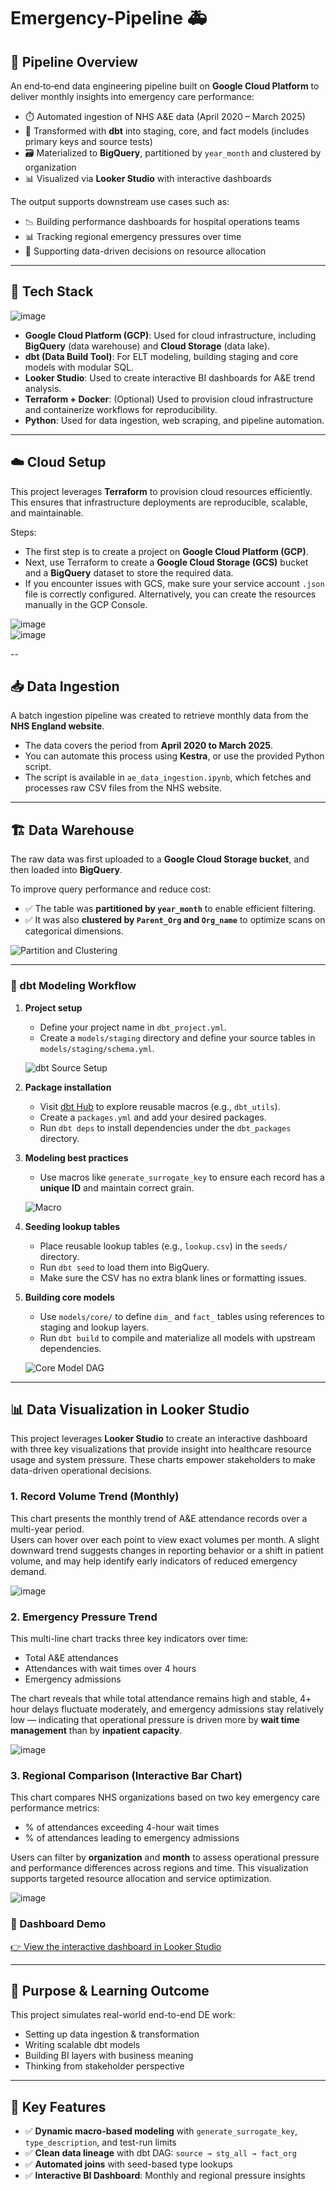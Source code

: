 # Emergency-Pipeline 🚑

## 🚀 Pipeline Overview

An end‑to‑end data engineering pipeline built on **Google Cloud Platform** to deliver monthly insights into emergency care performance:

- ⏱️ Automated ingestion of NHS A&E data (April 2020 – March 2025)
- 🧱 Transformed with **dbt** into staging, core, and fact models (includes primary keys and source tests)
- 🗃️ Materialized to **BigQuery**, partitioned by `year_month` and clustered by organization
- 📊 Visualized via **Looker Studio** with interactive dashboards

The output supports downstream use cases such as:
- 📉 Building performance dashboards for hospital operations teams  
- 📊 Tracking regional emergency pressures over time  
- 🔁 Supporting data-driven decisions on resource allocation

---

## 🧰 Tech Stack

![image](https://github.com/user-attachments/assets/332be1b1-0235-4050-ba2f-496bff5e435a)

- **Google Cloud Platform (GCP)**: Used for cloud infrastructure, including **BigQuery** (data warehouse) and **Cloud Storage** (data lake).
- **dbt (Data Build Tool)**: For ELT modeling, building staging and core models with modular SQL.
- **Looker Studio**: Used to create interactive BI dashboards for A&E trend analysis.
- **Terraform + Docker**: (Optional) Used to provision cloud infrastructure and containerize workflows for reproducibility.
- **Python**: Used for data ingestion, web scraping, and pipeline automation.

---

## ☁️ Cloud Setup

This project leverages **Terraform** to provision cloud resources efficiently. This ensures that infrastructure deployments are reproducible, scalable, and maintainable.

Steps:
- The first step is to create a project on **Google Cloud Platform (GCP)**.
- Next, use Terraform to create a **Google Cloud Storage (GCS)** bucket and a **BigQuery** dataset to store the required data.
- If you encounter issues with GCS, make sure your service account `.json` file is correctly configured. Alternatively, you can create the resources manually in the GCP Console.

![image](https://github.com/user-attachments/assets/9f95cf4c-4efb-4485-8f71-afe047378801)  
![image](https://github.com/user-attachments/assets/2eaab7bb-46f8-4c67-b275-c8c1d1c4eb08)

--

## 📥 Data Ingestion

A batch ingestion pipeline was created to retrieve monthly data from the **NHS England website**.

- The data covers the period from **April 2020 to March 2025**.
- You can automate this process using **Kestra**, or use the provided Python script.
- The script is available in `ae_data_ingestion.ipynb`, which fetches and processes raw CSV files from the NHS website.
  
---

## 🏗️ Data Warehouse

The raw data was first uploaded to a **Google Cloud Storage bucket**, and then loaded into **BigQuery**.

To improve query performance and reduce cost:
- ✅ The table was **partitioned by `year_month`** to enable efficient filtering.
- ✅ It was also **clustered by `Parent_Org` and `Org_name`** to optimize scans on categorical dimensions.

![Partition and Clustering](https://github.com/user-attachments/assets/024dd162-d430-47f7-9de3-6a372ed6f5a7)

---

### 🧱 dbt Modeling Workflow

1. **Project setup**
   - Define your project name in `dbt_project.yml`.
   - Create a `models/staging` directory and define your source tables in `models/staging/schema.yml`.

   ![dbt Source Setup](https://github.com/user-attachments/assets/73876317-718d-41b2-8257-ddb1977af388)

2. **Package installation**
   - Visit [dbt Hub](https://hub.getdbt.com/) to explore reusable macros (e.g., `dbt_utils`).
   - Create a `packages.yml` and add your desired packages.
   - Run `dbt deps` to install dependencies under the `dbt_packages` directory.

3. **Modeling best practices**
   - Use macros like `generate_surrogate_key` to ensure each record has a **unique ID** and maintain correct grain.

   ![Macro](https://github.com/user-attachments/assets/f068ec70-9bea-4826-9c8b-99bc286f3479)

4. **Seeding lookup tables**
   - Place reusable lookup tables (e.g., `lookup.csv`) in the `seeds/` directory.
   - Run `dbt seed` to load them into BigQuery.
   - Make sure the CSV has no extra blank lines or formatting issues.

5. **Building core models**
   - Use `models/core/` to define `dim_` and `fact_` tables using references to staging and lookup layers.
   - Run `dbt build` to compile and materialize all models with upstream dependencies.

   ![Core Model DAG](https://github.com/user-attachments/assets/c01cdf68-d516-448f-91cf-65daa25cc47d)

---

## 📊 Data Visualization in Looker Studio

This project leverages **Looker Studio** to create an interactive dashboard with three key visualizations that provide insight into healthcare resource usage and system pressure. These charts empower stakeholders to make data-driven operational decisions.

### 1. Record Volume Trend (Monthly)

This chart presents the monthly trend of A&E attendance records over a multi-year period.  
Users can hover over each point to view exact volumes per month. A slight downward trend suggests changes in reporting behavior or a shift in patient volume, and may help identify early indicators of reduced emergency demand.

![image](https://github.com/user-attachments/assets/ea3c4a1e-6bfb-4abb-bec3-e6a6dbf469aa)

### 2. Emergency Pressure Trend

This multi-line chart tracks three key indicators over time:
- Total A&E attendances
- Attendances with wait times over 4 hours
- Emergency admissions

The chart reveals that while total attendance remains high and stable, 4+ hour delays fluctuate moderately, and emergency admissions stay relatively low — indicating that operational pressure is driven more by **wait time management** than by **inpatient capacity**.

![image](https://github.com/user-attachments/assets/88cbaf28-99b6-42a3-96a3-bbc48fb3f3f4)

### 3. Regional Comparison (Interactive Bar Chart)

This chart compares NHS organizations based on two key emergency care performance metrics:
- % of attendances exceeding 4-hour wait times  
- % of attendances leading to emergency admissions  

Users can filter by **organization** and **month** to assess operational pressure and performance differences across regions and time. This visualization supports targeted resource allocation and service optimization.

![image](https://github.com/user-attachments/assets/9977054e-bbae-41b5-8ff0-bf85b295f061)

### 🔗 Dashboard Demo

[👉 View the interactive dashboard in Looker Studio](https://lookerstudio.google.com/u/0/reporting/90748a94-e924-4b60-81b4-31dcdadd3ece/page/g57MF?hl=en)

---

## 🎯 Purpose & Learning Outcome

This project simulates real-world end-to-end DE work:
- Setting up data ingestion & transformation
- Writing scalable dbt models
- Building BI layers with business meaning
- Thinking from stakeholder perspective

---

## 🧠 Key Features

- ✅ **Dynamic macro-based modeling** with `generate_surrogate_key`, `type_description`, and test-run limits
- ✅ **Clean data lineage** with dbt DAG: `source → stg_all → fact_org`
- ✅ **Automated joins** with seed-based type lookups
- ✅ **Interactive BI Dashboard**: Monthly and regional pressure insights

